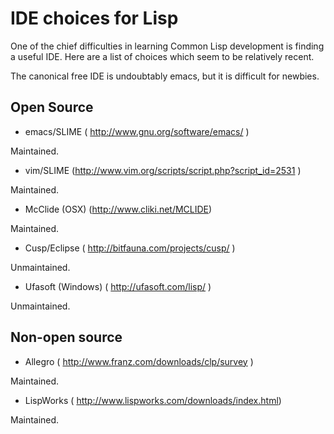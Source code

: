 IDE choices for Lisp
====

One of the chief difficulties in learning Common Lisp development is
finding a useful IDE. Here are a list of choices which seem to be
relatively recent.

The canonical free IDE is undoubtably emacs, but it is difficult for
newbies.

Open Source
---
- emacs/SLIME ( http://www.gnu.org/software/emacs/ )

Maintained.

- vim/SLIME (http://www.vim.org/scripts/script.php?script_id=2531 )

Maintained.

- McClide (OSX) (http://www.cliki.net/MCLIDE)

Maintained.

- Cusp/Eclipse ( http://bitfauna.com/projects/cusp/ )

Unmaintained.

- Ufasoft (Windows) ( http://ufasoft.com/lisp/ )

Unmaintained.

Non-open source
---

- Allegro ( http://www.franz.com/downloads/clp/survey )

Maintained.

- LispWorks ( http://www.lispworks.com/downloads/index.html)

Maintained.
